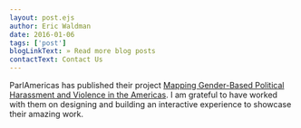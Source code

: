 ```yaml
---
layout: post.ejs
author: Eric Waldman
date: 2016-01-06
tags: ['post']
blogLinkText: » Read more blog posts
contactText: Contact Us
---
```

ParlAmericas has published their project [Mapping Gender-Based Political Harassment and Violence in the Americas](http://parlamericas.org/en/group-of-women/political-harassment-map.aspx). I am grateful to have worked with them on designing and building an interactive experience to showcase their amazing work.